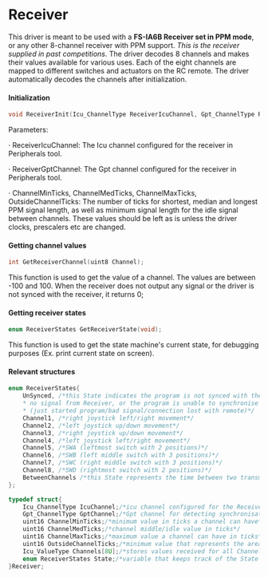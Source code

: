 # Receiver

This driver is meant to be used with a **FS-IA6B Receiver set in PPM mode**, or any other 8-channel receiver with PPM support. _This is the receiver supplied in past competitions_. The driver decodes 8 channels and makes their values available for various uses. Each of the eight channels are mapped to different switches and actuators on the RC remote. The driver automatically decodes the channels after initialization.

#### Initialization

```c
void ReceiverInit(Icu_ChannelType ReceiverIcuChannel, Gpt_ChannelType ReceiverGptChannel, uint16 ChannelMinTicks, uint16 ChannelMedTicks, uint16 ChannelMaxTicks, uint16 OutsideChannelTicks);
```

Parameters:

·       ReceiverIcuChannel: The Icu channel configured for the receiver in Peripherals tool.

·       ReceiverGptChannel: The Gpt channel configured for the receiver in Peripherals tool.

·       ChannelMinTicks, ChannelMedTicks, ChannelMaxTicks, OutsideChannelTicks: The number of ticks for shortest, median and longest PPM signal length, as well as minimum signal length for the idle signal between channels. These values should be left as is unless the driver clocks, prescalers etc are changed.

#### Getting channel values

```c
int GetReceiverChannel(uint8 Channel);
```

This function is used to get the value of a channel. The values are between -100 and 100. When the receiver does not output any signal or the driver is not synced with the receiver, it returns 0;

#### Getting receiver states

```c
enum ReceiverStates GetReceiverState(void);
```

This function is used to get the state machine's current state, for debugging purposes (Ex. print current state on screen).

#### Relevant structures

```c
enum ReceiverStates{
    UnSynced, /*this State indicates the program is not synced with the Receiver. Either there is
    * no signal from Receiver, or the program is unable to synchronise with it
    * (just started program/bad signal/connection lost with remote)*/
    Channel1, /*right joystick left/right movement*/
    Channel2, /*left joystick up/down movement*/
    Channel3, /*right joystick up/down movement*/
    Channel4, /*left joystick left/right movement*/
    Channel5, /*SWA (leftmost switch with 2 positions)*/
    Channel6, /*SWB (left middle switch with 3 positions)*/
    Channel7, /*SWC (right middle switch with 3 positions)*/
    Channel8, /*SWD (rightmost switch with 2 positions)*/
    BetweenChannels /*this State represents the time between two transmissions*/
};
```

```c
typedef struct{
    Icu_ChannelType IcuChannel;/*icu channel configured for the Receiver*/
    Gpt_ChannelType GptChannel;/*Gpt channel for detecting synchronisation errors*/
    uint16 ChannelMinTicks;/*minimum value in ticks a channel can have*/
    uint16 ChannelMedTicks;/*channel middle/idle value in ticks*/
    uint16 ChannelMaxTicks;/*maximum value a channel can have in ticks*/
    uint16 OutsideChannelTicks;/*minimum value that represents the area between the ppm signals*/
    Icu_ValueType Channels[8U];/*stores values received for all Channels*/
    enum ReceiverStates State;/*variable that keeps track of the State machine*/
}Receiver;
```
